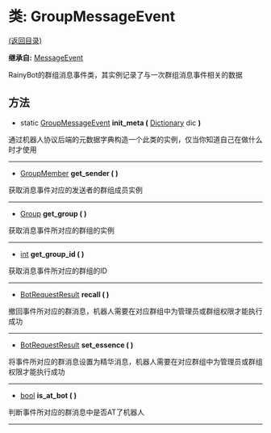 # 类: GroupMessageEvent

[(返回目录)](./)

**继承自:** [MessageEvent](messageevent.md)

RainyBot的群组消息事件类，其实例记录了与一次群组消息事件相关的数据

## 方法

* static [GroupMessageEvent](groupmessageevent.md) **init\_meta (** [Dictionary](https://docs.godotengine.org/en/latest/classes/class\_dictionary.html) dic **)**

通过机器人协议后端的元数据字典构造一个此类的实例，仅当你知道自己在做什么时才使用

***

* [GroupMember](groupmember.md) **get\_sender ( )**

获取消息事件对应的发送者的群组成员实例

***

* [Group](group.md) **get\_group ( )**

获取消息事件所对应的群组的实例

***

* [int](https://docs.godotengine.org/en/latest/classes/class\_int.html) **get\_group\_id ( )**

获取消息事件所对应的群组的ID

***

* [BotRequestResult](botrequestresult.md) **recall ( )**

撤回事件所对应的群消息，机器人需要在对应群组中为管理员或群组权限才能执行成功

***

* [BotRequestResult](botrequestresult.md) **set\_essence ( )**

将事件所对应的群消息设置为精华消息，机器人需要在对应群组中为管理员或群组权限才能执行成功

***

* [bool](https://docs.godotengine.org/en/latest/classes/class\_bool.html) **is\_at\_bot ( )**

判断事件所对应的群消息中是否AT了机器人

***
